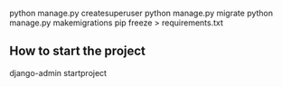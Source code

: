 python manage.py createsuperuser
python manage.py migrate
python manage.py makemigrations
pip freeze > requirements.txt
## How to start the project
django-admin startproject <project name>